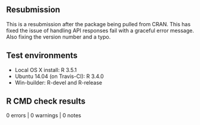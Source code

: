 ## Resubmission

This is a resubmission after the package being pulled from CRAN. This has fixed the issue of handling API responses fail with a graceful error message. Also fixing the version number and a typo.

## Test environments

* Local OS X install: R 3.5.1
* Ubuntu 14.04 (on Travis-CI): R 3.4.0
* Win-builder: R-devel and R-release

## R CMD check results

0 errors | 0 warnings | 0 notes
